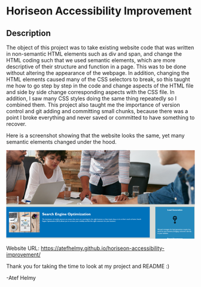 # Horiseon Accessibility Improvement

## Description

The object of this project was to take existing website code that was written in non-semantic HTML elements such as div and span, and change the HTML coding such that we used semantic elements, which are more descriptive of their structure and function in a page. This was to be done without altering the appearance of the webpage. In addition, changing the HTML elements caused many of the CSS selectors to break, so this taught me how to go step by step in the code and change aspects of the HTML file and side by side change corresponding aspects with the CSS file. In addition, I saw many CSS styles doing the same thing repeatedly so I combined them. This project also taught me the importance of version control and git adding and committing small chunks, because there was a point I broke everything and never saved or committed to have something to recover. 

Here is a screenshot showing that the website looks the same, yet many semantic elements changed under the hood. 

![Screenshot of my website](assets/images/screenshot.png)

Website URL: https://atefhelmy.github.io/horiseon-accessibility-improvement/

Thank you for taking the time to look at my project and README :)

-Atef Helmy